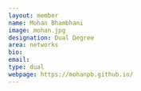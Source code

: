 ```yaml
---
layout: member
name: Mohan Bhambhani
image: mohan.jpg
designation: Dual Degree
area: networks
bio:
email:
type: dual
webpage: https://mohanpb.github.io/
---
```

